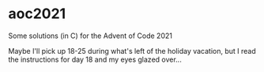 # aoc2021
Some solutions (in C) for the Advent of Code 2021

Maybe I'll pick up 18-25 during what's left of the holiday vacation, but I read the instructions for day 18 and my eyes glazed over...
